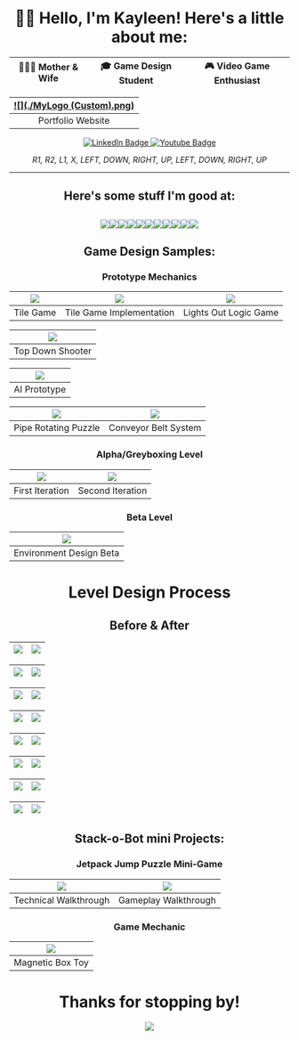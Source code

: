 <h> <link rel="stylesheet" href="devicon.min.css"> </h>

<div align = "center">
 
# 👩‍💻 Hello, I'm Kayleen! Here's a little about me:

|👨‍👩‍👧 Mother & Wife | 🎓 Game Design Student | 🎮 Video Game Enthusiast |
|:---:|:---:|:---:|

|[![](./MyLogo (Custom).png)](https://kayleenburk.carbonmade.com)
|:---:|
|Portfolio Website|

<div id="badges" align="center">
  <a href="https://www.linkedin.com/in/kathleen-knapp-b96166126/">
  <img src="https://img.shields.io/badge/LinkedIn-blue?style=for-the-badge&logo=linkedin&logoColor=white" alt="LinkedIn Badge"/>
  </a>
  <a href="https://www.youtube.com/channel/UCok8hjG_IEp2_ziKfpvGMNw">
  <img src="https://img.shields.io/badge/YouTube-red?style=for-the-badge&logo=youtube&logoColor=white" alt="Youtube Badge"/>
  </a>

 *R1, R2, L1, X, LEFT, DOWN, RIGHT, UP, LEFT, DOWN, RIGHT, UP*
</div>

---

## Here's some stuff I'm good at:

<img src= "https://img.shields.io/badge/-Unreal%20Engine-313131?style=for-the-badge&logo=unreal-engine&logoColor=white" /><img src= "https://img.shields.io/badge/Adobe%20Creative%20Cloud-DA1F26?style=for-the-badge&logo=Adobe%20Creative%20Cloud&logoColor=white" /><img src= "https://img.shields.io/badge/freecodecamp-27273D?style=for-the-badge&logo=freecodecamp&logoColor=white" /><img src= "https://img.shields.io/badge/Visual_Studio_Code-0078D4?style=for-the-badge&logo=visual%20studio%20code&logoColor=white" /><img src= "https://img.shields.io/badge/C%2B%2B-00599C?style=for-the-badge&logo=c%2B%2B&logoColor=white" /><img src= "https://img.shields.io/badge/Python-FFD43B?style=for-the-badge&logo=python&logoColor=blue" /><img src= "https://img.shields.io/badge/GitHub-100000?style=for-the-badge&logo=github&logoColor=white" /><img src= "https://img.shields.io/badge/Epic%20Games-313131?style=for-the-badge&logo=Epic%20Games&logoColor=white" /><img src= "https://img.shields.io/badge/nVIDIA-%2376B900.svg?style=for-the-badge&logo=nVIDIA&logoColor=white" /><Img src= "https://img.shields.io/badge/jira-%230A0FFF.svg?style=for-the-badge&logo=jira&logoColor=white" /><img src= "https://img.shields.io/badge/Trello-%23026AA7.svg?style=for-the-badge&logo=Trello&logoColor=white" />
---
 
<div align = "center">

## Game Design Samples:

### Prototype Mechanics
|[![](./TileGame.webp)](https://youtu.be/ljpsaDAmavs?si=2MM3SkN_BIj4IQq9) | [![](./TilePrototype.webp)](https://youtu.be/oYKp6RNtynw?si=cBR2EU83IafWene1) | [![](./LightsOutLogicGame.webp)](https://youtu.be/WmBLcvHgDxQ?si=dw3jFqMnaENMJ4gN)
|:---:|:---:|:---:|
|Tile Game|Tile Game Implementation|Lights Out Logic Game|

|[![](./TopDownShooter.webp)](https://youtu.be/jKaDobI_qco?si=qwyjOrRA_UDBgdLU)
|:---:|
|Top Down Shooter|

|[![](./AIPrototype.webp)](https://youtu.be/NsqgasrSQ9s?si=IXDKEI1zmHlMMPrG)
|:---:|
|AI Prototype|

|[![](./RotatePrototype.webp)](https://youtu.be/d4GQv-Ub_oA) | [![](./ConveyorBelt.webp)](https://youtu.be/JmMs9r4eBZc?si=GNWz86eHrZWQeuf1)|
|:---:|:---:|
|Pipe Rotating Puzzle|Conveyor Belt System|

### Alpha/Greyboxing Level

|[![](./First_Level.webp)](https://youtu.be/kv6mbalxinU) | [![](./Second_Level.webp)](https://youtu.be/038fdLuN7EI)|
|:---:|:---:|
|First Iteration|Second Iteration|

 ### Beta Level
 
|[![](./Beta.webp)](https://youtu.be/X-aGR45x_7w)
|:---:|
|Environment Design Beta|
 
# Level Design Process
 
## Before & After
 
|![](./StartBM.png) | ![](./Start.png)|
|:---:|:---:|

|![](./CliffsBM.png) | ![](./Cliffs.png)|
|:---:|:---:|

|![](./ClimbBM.png) | ![](./Climb.png)|
|:---:|:---:|
 
|![](./OutsideBM.png) | ![](./Outside.png)|
|:---:|:---:|

|![](./TempleBM.png) | ![](./Temple.png)|
|:---:|:---:|

|![](./MidBM.png) | ![](./Mid.png)|
|:---:|:---:|

|![](./TreasureBM.png) | ![](./Treasure.png)|
|:---:|:---:|
 
|![](./EndBM.png) | ![](./End.png)|
|:---:|:---:|

## Stack-o-Bot mini Projects:
### Jetpack Jump Puzzle Mini-Game

|[![](./Technical.webp)](https://youtu.be/iomUclLa1PA) | [![](./Gameplay.webp)](https://youtu.be/AXrKq21homw)|
|:---:|:---:|
|Technical Walkthrough|Gameplay Walkthrough|

 ### Game Mechanic
 
|[![](./Magnetic.webp)](https://youtu.be/Rz7OXlIUL6o)
|:---:|
|Magnetic Box Toy|
 
# Thanks for stopping by!
  
  <div aling = "center">
    <img src = "./Plant.gif"/>
  </div>
